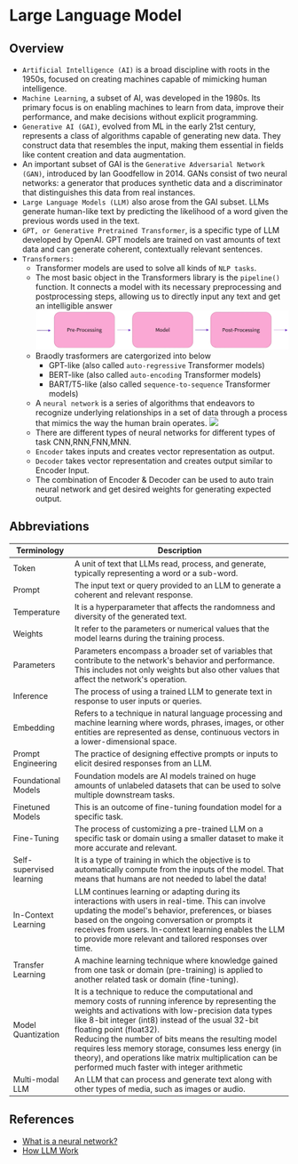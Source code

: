 # Large Language Model

## Overview
- `Artificial Intelligence (AI)` is a broad discipline with roots in the 1950s, focused on creating machines capable of mimicking human intelligence. 
- `Machine Learning`, a subset of AI, was developed in the 1980s. Its primary focus is on enabling machines to learn from data, improve their performance, and make decisions without explicit programming. 
- `Generative AI (GAI)`, evolved from ML in the early 21st century, represents a class of algorithms capable of generating new data. They construct data that resembles the input, making them essential in fields like content creation and data augmentation.
- An important subset of GAI is the `Generative Adversarial Network (GAN)`, introduced by Ian Goodfellow in 2014. GANs consist of two neural networks: a generator that produces synthetic data and a discriminator that distinguishes this data from real instances.
- `Large Language Models (LLM)` also arose from the GAI subset. LLMs generate human-like text by predicting the likelihood of a word given the previous words used in the text.
- `GPT, or Generative Pretrained Transformer`, is a specific type of LLM developed by OpenAI.  GPT models are trained on vast amounts of text data and can generate coherent, contextually relevant sentences.
- `Transformers:`
  - Transformer models are used to solve all kinds of `NLP tasks`.
  - The most basic object in the Transformers library is the `pipeline()` function. It connects a model with its necessary preprocessing and postprocessing steps, allowing us to directly input any text and get an intelligible answer
    ![](/01-ML/00-images/03-pipeline.png)
  - Braodly trasformers are catergorized into below
    - GPT-like (also called `auto-regressive` Transformer models)
    - BERT-like (also called `auto-encoding` Transformer models)
    - BART/T5-like (also called `sequence-to-sequence` Transformer models)
  - A `neural network` is a series of algorithms that endeavors to recognize underlying relationships in a set of data through a process that mimics the way the human brain operates.
    ![](00-images/02-NeuralNetwork.png)
  - There are different types of neural networks for different types of task CNN,RNN,FNN,MNN.
  - `Encoder` takes inputs and creates vector representation as output.
  - `Decoder` takes vector representation and creates output similar to Encoder Input.
  - The combination of Encoder & Decoder can be used to auto train neural network and get desired weights for generating expected output.

## Abbreviations
| Terminology         	       | Description                                                                                                                                                                                                                                                                                                                                                                                                                                                           	|
|---------------------	       |-----------------------------------------------------------------------------------------------------------------------------------------------------------------------------------------------------------------------------------------------------------------------------------------------------------------------------------------------------------------------------------------------------------------------------------------------------------------------	|
| Token               	       | A unit of text that LLMs read, process, and generate, typically representing a word or a sub-word.                                                                                                                                                                                                                                                                                                                                                                     |
| Prompt              	       | The input text or query provided to an LLM to generate a coherent and relevant response.                                                                                                                                                                                                                                                                                                                                                                              	|
| Temperature         	       | It is a hyperparameter that affects the randomness and diversity of the generated text.                                                                                                                                                                                                                                                                                                                                                                               	|
| Weights             	       | It refer to the parameters or numerical values that the model learns during the training process.                                                                                                                                                                                                                                                                                                                                                                     	|
| Parameters                   | Parameters  encompass a broader set of variables that contribute to the network's behavior and performance. This includes not only weights but also other values that affect the network's operation.                                                                                                                                                                                                                                                                  |
| Inference           	       | The process of using a trained LLM to generate text in response to user inputs or queries.                                                                                                                                                                                                                                                                                                                                                                            	|
| Embedding           	       | Refers to a technique in natural language processing and machine learning where words, phrases, images, or other entities are represented as dense, continuous vectors in a lower-dimensional space.                                                                                                                                                                                                                                                                  	|
| Prompt Engineering  	       | The practice of designing effective prompts or inputs to elicit desired responses from an LLM.                                                                                                                                                                                                                                                                                                                                                                        	|
| Foundational Models 	       | Foundation models are AI models trained on huge amounts of unlabeled datasets that can be used to solve multiple downstream tasks.                                                                                                                                                                                                                                                                                                                                    	|
| Finetuned Models    	       | This is an outcome of fine-tuning foundation model for a specific task.                                                                                                                                                                                                                                                                                                                                                                                                |
| Fine-Tuning         	       | The process of customizing a pre-trained LLM on a specific task or domain using a smaller dataset to make it more accurate and relevant.                                                                                                                                                                                                                                                                                                                              	|
| Self-supervised learning     | It is a type of training in which the objective is to automatically compute from the inputs of the model. That means that humans are not needed to label the data!                                                                                                                                                                                                                                                                                                     |
| In-Context Learning 	       | LLM continues learning or adapting during its interactions with users in real-time. This can involve updating the model's behavior, preferences, or biases based on the ongoing conversation or prompts it receives from users. In-context learning enables the LLM to provide more relevant and tailored responses over time.                                                                                                                                        	|
| Transfer Learning   	       | A machine learning technique where knowledge gained from one task or domain (pre-training) is applied to another related task or domain (fine-tuning).                                                                                                                                                                                                                                                                                                                	|
| Model Quantization  	       | It is a technique to reduce the computational and memory costs of running inference by representing the weights and activations with low-precision data types like 8-bit integer (int8) instead of the usual 32-bit floating point (float32).<br>Reducing the number of bits means the resulting model requires less memory storage, consumes less energy (in theory), and operations like matrix multiplication can be performed much faster with integer arithmetic 	|
| Multi-modal LLM     	       | An LLM that can process and generate text along with other types of media, such as images or audio.                                                                                                                                                                                                                                                                                                                                                                   	|

## References
- [What is a neural network?](https://www.youtube.com/watch?v=aircAruvnKk&list=RDCMUCYO_jab_esuFRV4b17AJtAw&start_radio=1&rv=aircAruvnKk&t=4)
- [How LLM Work](https://www.youtube.com/watch?v=UZDiGooFs54)